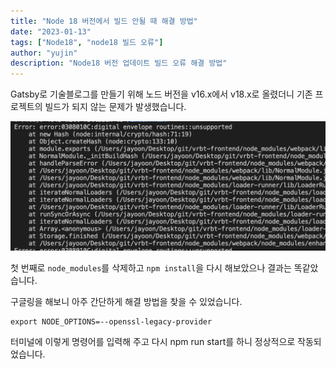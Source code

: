 ```yaml
---
title: "Node 18 버전에서 빌드 안될 때 해결 방법"
date: "2023-01-13"
tags: ["Node18", "node18 빌드 오류"]
author: "yujin"
description: "Node18 버전 업데이트 빌드 오류 해결 방법"
---
```


Gatsby로 기술블로그를 만들기 위해 노드 버전을 v16.x에서 v18.x로 올렸더니 기존 프로젝트의 빌드가 되지 않는 문제가 발생했습니다.

![node18](./node18.png)

첫 번째로 `node_modules`를 삭제하고 `npm install`을 다시 해보았으나 결과는 똑같았습니다.

구글링을 해보니 아주 간단하게 해결 방법을 찾을 수 있었습니다.

```shell
export NODE_OPTIONS=--openssl-legacy-provider
```

터미널에 이렇게 명령어를 입력해 주고 다시 npm run start를 하니 정상적으로 작동되었습니다.
